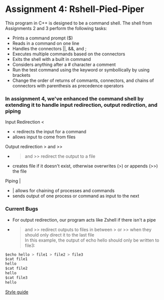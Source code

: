 # Assignment 4: Rshell-Pied-Piper

This program in C++ is designed to be a command shell. The shell from Assignments 2 and 3 perform the following tasks:  
* Prints a command prompt ($)  
* Reads in a command on one line  
* Handles the connectors ||, &&, and ;  
* Executes multiple commands based on the connectors  
* Exits the shell with a built in command  
* Considers anything after a # character a comment  
* Run the test command using the keyword or symbollically by using brackets  
* Change the order of returns of commants, connectors, and chains of connectors with parenthesis as precedence operators

### In assignment 4, we've enhanced the command shell by extending it to handle input redirection, output redirction, and piping

Input Redirection <  
* < redirects the input for a command  
* allows input to come from files

Output redirection > and >>  
* > and >> redirect the output to a file  
* creates file if it doesn't exist, otherwise overwrites (>) or appends (>>) the file  

Piping |
* | allows for chaining of processes and commands  
* sends output of one process or command as input to the next

### Current Bugs  
* For output redirection, our program acts like Zshell if there isn't a pipe
* > and >> redirect outputs to files in between > or >> when they should only direct it to the last file  
In this example, the output of echo hello should only be written to file3:  

``` javascript
$echo hello > file1 > file2 > file3
$cat file1
hello
$cat file2
hello
$cat file3
hello
``` 


[Style guide](https://google.github.io/styleguide/cppguide.html)
